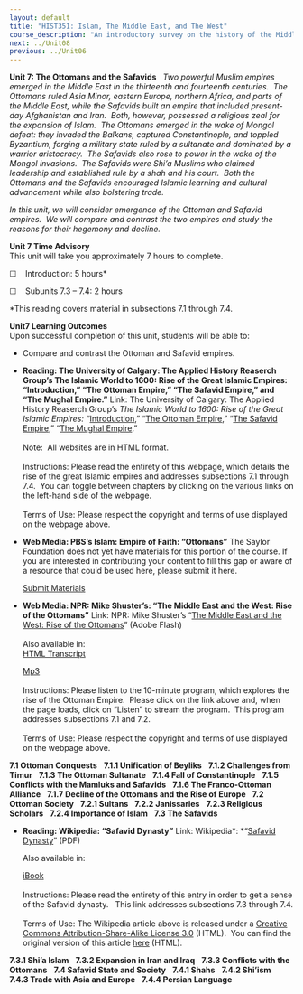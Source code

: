 ```yaml
---
layout: default
title: "HIST351: Islam, The Middle East, and The West"
course_description: "An introductory survey on the history of the Middle East from the rise of Islam in the 7th century to the present, with particular emphasis on the interactions between the Islamic world and the West."
next: ../Unit08
previous: ../Unit06
---
```

**Unit 7: The Ottomans and the Safavids** <span id="7"></span> 
*Two powerful Muslim empires emerged in the Middle East in the
thirteenth and fourteenth centuries.  The Ottomans ruled Asia Minor,
eastern Europe, northern Africa, and parts of the Middle East, while the
Safavids built an empire that included present-day Afghanistan and
Iran.  Both, however, possessed a religious zeal for the expansion of
Islam.  The Ottomans emerged in the wake of Mongol defeat: they invaded
the Balkans, captured Constantinople, and toppled Byzantium, forging a
military state ruled by a sultanate and dominated by a warrior
aristocracy.  The Safavids also rose to power in the wake of the Mongol
invasions.  The Safavids were Shi’a Muslims who claimed leadership and
established rule by a shah and his court.  Both the Ottomans and the
Safavids encouraged Islamic learning and cultural advancement while also
bolstering trade.*  
  
 *In this unit, we will consider emergence of the Ottoman and Safavid
empires.  We will compare and contrast the two empires and study the
reasons for their hegemony and decline.*

**Unit 7 Time Advisory**  
This unit will take you approximately 7 hours to complete.  
  
☐    Introduction: 5 hours\*

☐    Subunits 7.3 – 7.4: 2 hours

\*This reading covers material in subsections 7.1 through 7.4.

**Unit7 Learning Outcomes**  
Upon successful completion of this unit, students will be able to:  
  
-   Compare and contrast the Ottoman and Safavid empires.

-   **Reading: The University of Calgary: The Applied History Reaserch
    Group’s The Islamic World to 1600: Rise of the Great Islamic
    Empires: “Introduction,” “The Ottoman Empire,” “The Safavid Empire,”
    and “The Mughal Empire.”**
    Link: The University of Calgary: The Applied History Reaserch
    Group’s *The Islamic World to 1600: Rise of the Great Islamic
    Empires:
    “*[Introduction](http://www.ucalgary.ca/applied_history/tutor/islam/empires/),”
    “[The Ottoman
    Empire](http://www.ucalgary.ca/applied_history/tutor/islam/empires/),”
    “[The Safavid
    Empire](http://www.ucalgary.ca/applied_history/tutor/islam/empires/),”
    “[The Mughal
    Empire](https://web.archive.org/web/20130703054454/http://www.ucalgary.ca/applied_history/tutor/islam/empires/).”  
        
     Note:  All websites are in HTML format.  
        
     Instructions: Please read the entirety of this webpage, which
    details the rise of the great Islamic empires and addresses
    subsections 7.1 through 7.4.  You can toggle between chapters by
    clicking on the various links on the left-hand side of the
    webpage.  
        
     Terms of Use: Please respect the copyright and terms of use
    displayed on the webpage above.

-   **Web Media: PBS’s Islam: Empire of Faith: “Ottomans”**
    The Saylor Foundation does not yet have materials for this portion
    of the course. If you are interested in contributing your content to
    fill this gap or aware of a resource that could be used here, please
    submit it here.

    [Submit Materials](/contribute/)

-   **Web Media: NPR: Mike Shuster’s: “The Middle East and the West:
    Rise of the Ottomans”**
    Link: NPR: Mike Shuster’s “[The Middle East and the West: Rise of
    the
    Ottomans](http://www.npr.org/templates/story/story.php?storyId=3857633)”
    (Adobe Flash)  
        
     Also available in:  
     [HTML
    Transcript](http://www.npr.org/templates/transcript/transcript.php?storyId=3857633)  

    [Mp3](http://public.npr.org/anon.npr-mp3/npr/atc/2004/08/20040818_atc_15.mp3?dl=1)  
        
     Instructions: Please listen to the 10-minute program, which
    explores the rise of the Ottoman Empire.  Please click on the link
    above and, when the page loads, click on “Listen” to stream the
    program.  This program addresses subsections 7.1 and 7.2.  
        
     Terms of Use: Please respect the copyright and terms of use
    displayed on the webpage above.

**7.1 Ottoman Conquests** <span id="7.1"></span> 
**7.1.1 Unification of Beyliks** <span id="7.1.1"></span> 
**7.1.2 Challenges from Timur** <span id="7.1.2"></span> 
**7.1.3 The Ottoman Sultanate** <span id="7.1.3"></span> 
**7.1.4 Fall of Constantinople** <span id="7.1.4"></span> 
**7.1.5 Conflicts with the Mamluks and Safavids** <span
id="7.1.5"></span> 
**7.1.6 The Franco-Ottoman Alliance** <span id="7.1.6"></span> 
**7.1.7 Decline of the Ottomans and the Rise of Europe** <span
id="7.1.7"></span> 
**7.2 Ottoman Society** <span id="7.2"></span> 
**7.2.1 Sultans** <span id="7.2.1"></span> 
**7.2.2 Janissaries** <span id="7.2.2"></span> 
**7.2.3 Religious Scholars** <span id="7.2.3"></span> 
**7.2.4 Importance of Islam** <span id="7.2.4"></span> 
**7.3 The Safavids** <span id="7.3"></span> 
-   **Reading: Wikipedia: “Safavid Dynasty”**
    Link: Wikipedia*: *“[Safavid
    Dynasty](https://resources.saylor.org/archived/wp-content/uploads/2011/08/HIST351-7.3-Safavid-Dynasty.pdf)”
    (PDF)  
      
     Also available in:  

    [iBook](https://resources.saylor.org/archived/wp-content/uploads/2011/08/HIST351-7.3-Safavid-Dynasty-Wikipedia.epub)  
        
     Instructions: Please read the entirety of this entry in order to
    get a sense of the Safavid dynasty.   This link addresses
    subsections 7.3 through 7.4.  
        
     Terms of Use: The Wikipedia article above is released under a
    [Creative Commons Attribution-Share-Alike License
    3.0](http://creativecommons.org/licenses/by-sa/3.0/) (HTML).  You
    can find the original version of this article
    [here](http://en.wikipedia.org/wiki/Safavid_dynasty) (HTML).

**7.3.1 Shi’a Islam** <span id="7.3.1"></span> 
**7.3.2 Expansion in Iran and Iraq** <span id="7.3.2"></span> 
**7.3.3 Conflicts with the Ottomans** <span id="7.3.3"></span> 
**7.4 Safavid State and Society** <span id="7.4"></span> 
**7.4.1 Shahs** <span id="7.4.1"></span> 
**7.4.2 Shi’ism** <span id="7.4.2"></span> 
**7.4.3 Trade with Asia and Europe** <span id="7.4.3"></span> 
**7.4.4 Persian Language** <span id="7.4.4"></span> 
